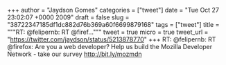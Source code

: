 
+++
author = "Jaydson Gomes"
categories = ["tweet"]
date = "Tue Oct 27 23:02:07 +0000 2009"
draft = false
slug = "38722347185df1dc882d76b369a60f6699879168"
tags = ["tweet"]
title = """RT: @felipernb: RT @firef..."""
tweet = true
micro = true
tweet_url = "https://twitter.com/jaydson/status/5213878770"
+++
RT: @felipernb: RT @firefox: Are you a web developer? Help us build the Mozilla Developer Network - take our survey http://bit.ly/mozmdn
